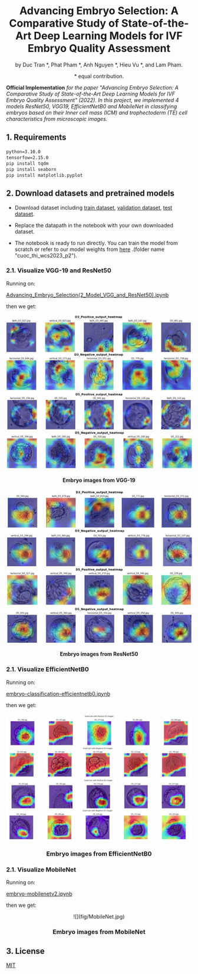 <div align="center">    
 
# Advancing Embryo Selection: A Comparative Study of State-of-the-Art Deep Learning Models for IVF Embryo Quality Assessment

by Duc Tran *, Phat Pham *, Anh Nguyen *, Hieu Vu *, and Lam Pham. 

\* equal contribution.
</div> 

**Official Implementation** _for the paper "Advancing Embryo Selection: A Comparative Study of State-of-the-Art Deep Learning Models for IVF Embryo Quality Assessment" (2022).
In this project, we implemented 4 models ResNet50, VGG19, EfficientNetB0 and MobileNet in classifying embryos based on their Inner cell mass (ICM) and trophectoderm (TE) cell characteristics from microscopic images._

## 1. Requirements
```
python=3.10.0
tensorfow=2.15.0
pip install tqdm
pip install seaborn
pip install matplotlib.pyplot
```

## 2. Download datasets and pretrained models
* Download dataset including [train dataset](https://drive.google.com/drive/folders/1PjbqQfP5SAfL5hvRxGJFfd1Lx7BqKIkP?usp=sharing), [validation dataset](https://drive.google.com/drive/folders/1WitdlpCLiU5d_EI8pYYPiUAut5zOgQZr?usp=sharing), [test dataset](https://drive.google.com/drive/folders/1Kzgktxv18shSKyhMoQKzD7RzOjmmMHg7?usp=sharing).  

* Replace the datapath in the notebook with your own downloaded dataset.

* The notebook is ready to run directly. You can train the model from scratch or refer to our model weights from [here]( https://drive.google.com/drive/folders/16zJAxbMP60m8rXofWHwSpgK9qd-s_8qL?usp=sharing) .(folder name "cuoc_thi_wcs2023_p2").

### 2.1. Visualize VGG-19 and ResNet50
Running on:

[Advancing_Embryo_Selection(2_Model_VGG_and_ResNet50).ipynb](Advancing_Embryo_Selection(2_Model_VGG_and_ResNet50).ipynb)

then we get:

<div align="center">  

![](fig/VGG-19.jpg)
 
#### Embryo images from VGG-19

</div> 


<div align="center">   

 ![](fig/ResNet50.jpg)
 
#### Embryo images from ResNet50

</div> 

### 2.1. Visualize EfficientNetB0
Running on:

[embryo-classification-efficientnetb0.ipynb](embryo-classification-efficientnetb0.ipynb)

then we get:

<div align="center">  
 
![](fig/EfficientNetB0.jpg)
  
### Embryo images from EfficientNetB0
</div> 

### 2.1. Visualize MobileNet
Running on:

[embryo-mobilenetv2.ipynb](embryo-mobilenetv2.ipynb)

then we get:

<div align="center"> 
![](fig/MobileNet.jpg)
  
### Embryo images from MobileNet
</div> 

## 3. License
[MIT](LICENSE)
